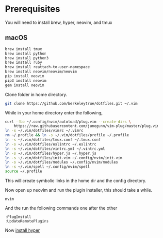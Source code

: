 # Prerequisites
You will need to install brew, hyper, neovim, and tmux

## macOS



```bash
brew install tmux
brew install python
brew install python3
brew install ruby
brew install reattach-to-user-namespace
brew install neovim/neovim/neovim
pip install neovim
pip3 install neovim
gem install neovim
```

Clone folder in home directory.

```bash
git clone https://github.com/berkeleytrue/dotfiles.git ~/.vim
```


While in your home directory enter the following,

```bash
curl -fLo ~/.config/nvim/autoload/plug.vim --create-dirs \
    https://raw.githubusercontent.com/junegunn/vim-plug/master/plug.vim
ln -s ~/.vim/dotfiles/vimrc ~/.vimrc
rm ~/.profile && ln -s ~/.vim/dotfiles/profile ~/.profile
ln -s ~/.vim/dotfiles/tmux.conf ~/.tmux.conf
ln -s ~/.vim/dotfiles/eslintrc ~/.eslintrc
ln -s ~/.vim/dotfiles/vintrc.yml ~/.vintrc.yml
ln -s ~/.vim/dotfiles/hyper.js ~/.hyper.js
ln -s ~/.vim/dotfiles/init.vim ~/.config/nvim/init.vim
ln -s ~/.vim/dotfiles/modules ~/.config/nvim/modules
ln -s ~/.vim/spell ~/.config/nvim/spell
source ~/.profile
```

This will create symbolic links in the home dir and the config
directory.

Now open up neovim and run the plugin installer, this should take a while.

```
nvim
```

And the run the following commands one after the other

```
:PlugInstall
:UpdateRemotePlugins
```

Now [install hyper](https://hyper.is/)
